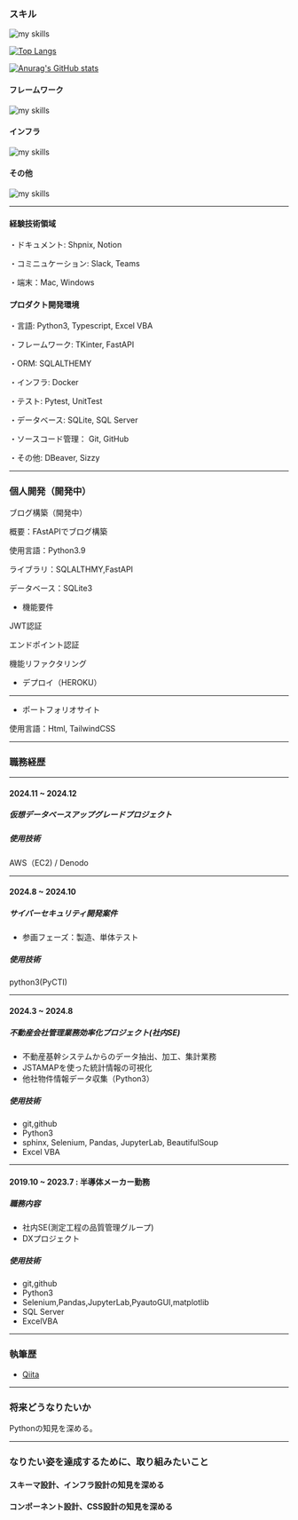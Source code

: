 ### スキル

<img alt="my skills" src="https://skillicons.dev/icons?theme=dark&perline=7&i=html,css,js,ts,python,vba" />

[![Top Langs](https://github-readme-stats.vercel.app/api/top-langs/?username=TA1851)](https://github.com/anuraghazra/github-readme-stats)

[![Anurag's GitHub stats](https://github-readme-stats.vercel.app/api?username=TA1851)](https://github.com/anuraghazra/github-readme-stats)

#### フレームワーク

<img alt="my skills" src="https://skillicons.dev/icons?theme=dark&perline=7&i=tailwind,vue,nuxt,fastapi"/>

#### インフラ

<img alt="my skills" src="https://skillicons.dev/icons?theme=dark&perline=7&i=docker,vite,vercel" />

#### その他

<img alt="my skills" src="https://skillicons.dev/icons?theme=dark&perline=7&i=figma,github,sqlite," />

---
#### 経験技術領域
・ドキュメント: Shpnix, Notion

・コミニュケーション: Slack, Teams

・端末：Mac, Windows

#### プロダクト開発環境
・言語: Python3, Typescript, Excel VBA

・フレームワーク: TKinter, FastAPI

・ORM: SQLALTHEMY

・インフラ: Docker

・テスト: Pytest, UnitTest

・データベース: SQLite, SQL Server

・ソースコード管理： Git, GitHub

・その他: DBeaver, Sizzy

---
### 個人開発（開発中）

ブログ構築（開発中）

概要：FAstAPIでブログ構築

使用言語：Python3.9

ライブラリ：SQLALTHMY,FastAPI

データベース：SQLite3

- 機能要件

JWT認証

エンドポイント認証

機能リファクタリング

- デプロイ（HEROKU）

---
- ポートフォリオサイト

使用言語：Html, TailwindCSS

---
### 職務経歴
---
#### 2024.11 ~ 2024.12
##### 仮想データベースアップグレードプロジェクト
##### 使用技術
AWS（EC2) / Denodo

---
#### 2024.8 ~ 2024.10
##### サイバーセキュリティ開発案件
- 参画フェーズ：製造、単体テスト
##### 使用技術
python3(PyCTI)

---
#### 2024.3 ~ 2024.8
##### 不動産会社管理業務効率化プロジェクト(社内SE)
- 不動産基幹システムからのデータ抽出、加工、集計業務
- JSTAMAPを使った統計情報の可視化
- 他社物件情報データ収集（Python3）

##### 使用技術
- git,github
- Python3
- sphinx, Selenium, Pandas, JupyterLab, BeautifulSoup
- Excel VBA

---
#### 2019.10 ~ 2023.7 : 半導体メーカー勤務
##### 職務内容
- 社内SE(測定工程の品質管理グループ)
- DXプロジェクト
##### 使用技術
- git,github
- Python3
- Selenium,Pandas,JupyterLab,PyautoGUI,matplotlib
- SQL Server
- ExcelVBA

---
### 執筆歴
- [Qiita](https://qiita.com/TA6335)

---
### 将来どうなりたいか
Pythonの知見を深める。

---
### なりたい姿を達成するために、取り組みたいこと
#### スキーマ設計、インフラ設計の知見を深める
#### コンポーネント設計、CSS設計の知見を深める
